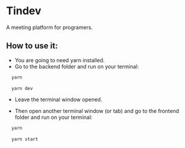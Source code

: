 # Tindev
A meeting platform for programers.

## How to use it:
- You are going to need yarn installed.
- Go to the backend folder and run on your terminal:

```bash
  yarn
  
  yarn dev
```
- Leave the terminal window opened.

- Then open another terminal window (or tab) and go to the frontend folder and run on your terminal:

```bash
  yarn
  
  yarn start
```
